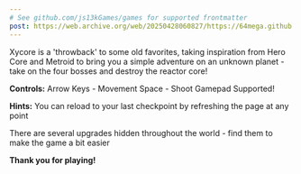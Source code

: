 ```yaml
---
# See github.com/js13kGames/games for supported frontmatter
post: https://web.archive.org/web/20250428060827/https://64mega.github.io/js13k-2019-recap.html
---
```

Xycore is a 'throwback' to some old favorites, taking inspiration from Hero Core and Metroid to bring you a simple adventure on an unknown planet - take on the four bosses and destroy the reactor core!

**Controls:**
Arrow Keys - Movement
Space - Shoot
Gamepad Supported!

**Hints:**
You can reload to your last checkpoint by refreshing the page at any point

There are several upgrades hidden throughout the world - find them to make the game a bit easier

**Thank you for playing!**